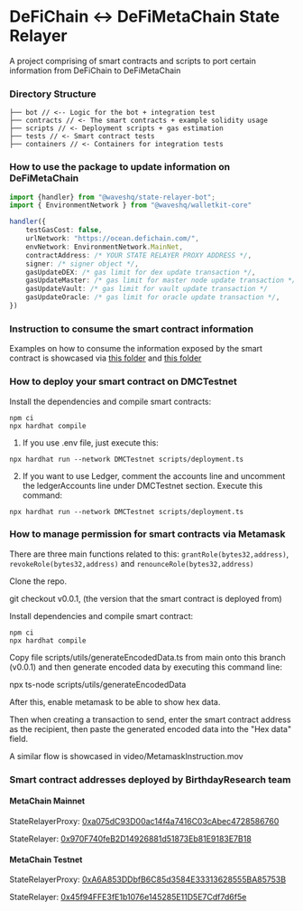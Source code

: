 # DeFiChain <-> DeFiMetaChain State Relayer

A project comprising of smart contracts and scripts to port certain information from DeFiChain to DeFiMetaChain

### Directory Structure

```
├── bot // <-- Logic for the bot + integration test
├── contracts // <- The smart contracts + example solidity usage
├── scripts // <- Deployment scripts + gas estimation
├── tests // <- Smart contract tests
├── containers // <- Containers for integration tests
```

### How to use the package to update information on DeFiMetaChain

```typescript
import {handler} from "@waveshq/state-relayer-bot";
import { EnvironmentNetwork } from "@waveshq/walletkit-core"

handler({
    testGasCost: false,
    urlNetwork: "https://ocean.defichain.com/",
    envNetwork: EnvironmentNetwork.MainNet,
    contractAddress: /* YOUR STATE RELAYER PROXY ADDRESS */,
    signer: /* signer object */,
    gasUpdateDEX: /* gas limit for dex update transaction */,
    gasUpdateMaster: /* gas limit for master node update transaction */,
    gasUpdateVault: /* gas limit for vault update transaction */
    gasUpdateOracle: /* gas limit for oracle update transaction */,
})
```

### Instruction to consume the smart contract information

Examples on how to consume the information exposed by the smart contract is showcased via [this folder](./contracts/example) and [this folder](./scripts/example)

### How to deploy your smart contract on DMCTestnet

Install the dependencies and compile smart contracts:

```
npm ci
npx hardhat compile
```

1. If you use .env file, just execute this:

```
npx hardhat run --network DMCTestnet scripts/deployment.ts
```

2. If you want to use Ledger, comment the accounts line and uncomment the ledgerAccounts line under DMCTestnet section. Execute this command:

```
npx hardhat run --network DMCTestnet scripts/deployment.ts
```

### How to manage permission for smart contracts via Metamask

There are three main functions related to this:
`grantRole(bytes32,address)`, `revokeRole(bytes32,address)` and `renounceRole(bytes32,address)`

Clone the repo.

git checkout v0.0.1, (the version that the smart contract is deployed from)

Install dependencies and compile smart contract:

```
npm ci
npx hardhat compile
```

Copy file scripts/utils/generateEncodedData.ts from main onto this branch (v0.0.1) and then
generate encoded data by executing this command line:

npx ts-node scripts/utils/generateEncodedData

After this, enable metamask to be able to show hex data.

Then when creating a transaction to send, enter the smart contract address as the recipient, then paste the generated encoded data into the "Hex data" field.

A similar flow is showcased in video/MetamaskInstruction.mov

### Smart contract addresses deployed by BirthdayResearch team

#### MetaChain Mainnet

StateRelayerProxy: [0xa075dC93D00ac14f4a7416C03cAbec4728586760](https://meta.defiscan.live/address/0xa075dC93D00ac14f4a7416C03cAbec4728586760)

StateRelayer: [0x970F740feB2D14926881d51873Eb81E9183E7B18](https://meta.defiscan.live/address/0x970F740feB2D14926881d51873Eb81E9183E7B18)

#### MetaChain Testnet

StateRelayerProxy: [0xA6A853DDbfB6C85d3584E33313628555BA85753B](https://meta.defiscan.live/address/0xA6A853DDbfB6C85d3584E33313628555BA85753B?network=TestNet)

StateRelayer: [ 0x45f94FFE3fE1b1076e145285E11D5E7Cdf7d6f5e](https://meta.defiscan.live/address/0x45f94FFE3fE1b1076e145285E11D5E7Cdf7d6f5e?network=TestNet)

